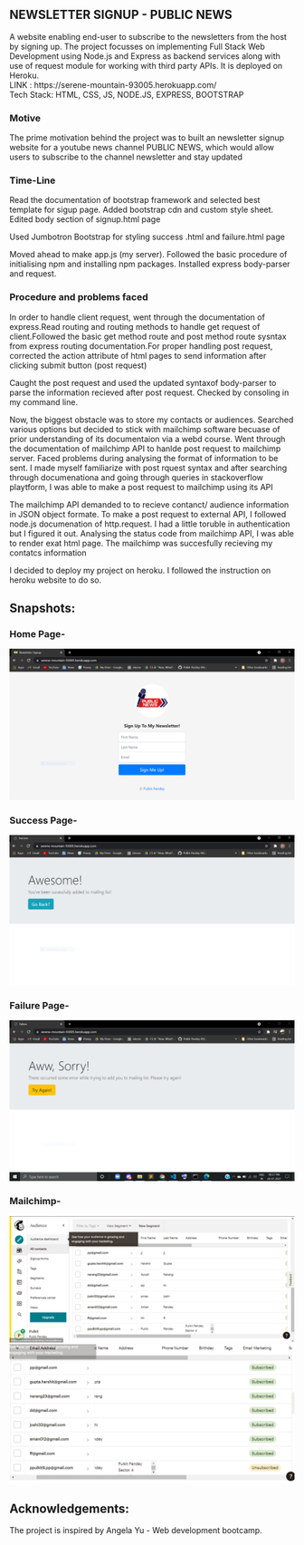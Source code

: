 <h2> NEWSLETTER SIGNUP - PUBLIC NEWS</h2>
A website enabling end-user to subscribe to the newsletters from the host by signing up. The project focusses on  implementing Full Stack Web Development using Node.js and Express as backend services along with use of request module for working with third party APIs. It is deployed on Heroku. </br>
LINK : https://serene-mountain-93005.herokuapp.com/  </br>
Tech Stack: HTML, CSS, JS, NODE.JS, EXPRESS, BOOTSTRAP

<h3> Motive </h3> 
<p> The prime motivation behind the project was to built an newsletter signup website for a youtube news channel PUBLIC NEWS, which would allow users to subscribe to the channel newsletter and stay updated</p>

<h3>Time-Line</h3>
<p>Read the documentation of bootstrap framework and selected best template for sigup page. Added bootstrap cdn and custom style sheet. Edited body section of signup.html page</p> 
<p>Used Jumbotron Bootstrap for styling success .html and failure.html page</p>
<p>Moved ahead to make app.js (my server). Followed the basic procedure of initialising npm and installing npm packages. Installed express body-parser and request.</p>

<h3>Procedure and problems faced</h3>
<p>In order to handle client request, went through the documentation of express.Read routing and routing methods to handle get request of client.Followed the basic get method route and post method route sysntax from express routing documentation.For proper handling post request, corrected the action attribute of html pages to send information after clicking submit button (post request)</p>
<p>Caught the post request and used the updated syntaxof body-parser to parse the information recieved after post request. Checked by consoling in my command line.</p> 
<p>Now, the biggest obstacle was to store my contacts or audiences. Searched various options but decided to stick with mailchimp software becuase of prior understanding of its documentaion via a webd course. Went through the documentation of mailchimp API to hanlde post request to mailchimp server. Faced problems during analysing the format of information to be sent. I made myself familiarize with post rquest syntax and after searching through documenationa and going through queries in stackoverflow playtform, I was able to make a post request to mailchimp using its API</p>
<p>The mailchimp API demanded to to recieve contanct/ audience information in JSON object formate. To make a post request to external API, I followed node.js documenation of http.request. I had a little toruble in authentication but I figured it out. Analysing the status code from mailchimp API, I was able to render exat html page. The mailchimp was succesfully recieving my contatcs information</p> 
<p>I decided to deploy my project on heroku. I followed the instruction on heroku website to do so.</p>


## Snapshots:
### Home Page-
<img alt="home-image" src="IMAGES/signup page.PNG">

### Success Page-
<img alt="success-image" src="IMAGES/success page.PNG">

### Failure Page-
<img alt="failure-image" src="IMAGES/failure page.PNG">

### Mailchimp-
<img alt="mailchimp1-image" src="IMAGES/mailchimp1.PNG">
<img alt="mailchimp2-image" src="IMAGES/mailchimp2.PNG">

## Acknowledgements:
The project is inspired by Angela Yu - Web development bootcamp.
